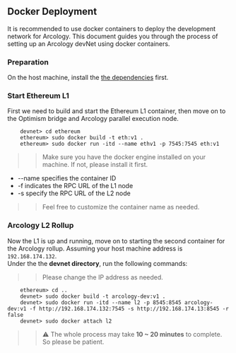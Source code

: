 ## Docker Deployment

It is recommended to use docker containers to deploy the development network for Arcology. This document guides you through the process of setting up an Arcology devNet using docker containers.

### Preparation

On the host machine, install the [the dependencies](./preparation.md) first.

### Start Ethereum L1

 First we need to build and start the Ethereum L1 container, then move on to the Optimism bridge and Arcology parallel execution node.
 
 ``` shell
	 devnet> cd ethereum
	 ethereum> sudo docker build -t eth:v1 .
	 ethereum> sudo docker run -itd --name ethv1 -p 7545:7545 eth:v1
 ```
 >> Make sure you have the docker engine installed on your machine. If not, please install it first.

  - --name specifies the container ID
 - -f indicates the RPC URL of the L1 node
 - -s specify the RPC URL of the L2 node
   
>> Feel free to customize the container name as needed.
 
 ### Arcology L2 Rollup
 
 Now the L1 is up and running, move on to starting the second container for the Arcology rollup.
 Assuming your host machine address is `192.168.174.132`.  
 Under the the **devnet directory**, run the following commands:

>> Please change the IP address as needed.

 ``` shell
 	 ethereum> cd ..
	 devnet> sudo docker build -t arcology-dev:v1 .
	 devnet> sudo docker run -itd --name l2 -p 8545:8545 arcology-dev:v1 -f http://192.168.174.132:7545 -s http://192.168.174.13:8545 -r false
	 devnet> sudo docker attach l2
 ```
 >>  :warning: The whole process may take **10 ~ 20 minutes** to complete. So please be patient.